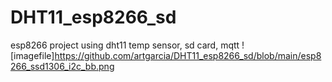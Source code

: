 # DHT11_esp8266_sd
esp8266 project using dht11 temp sensor, sd card, mqtt
![imagefile]https://github.com/artgarcia/DHT11_esp8266_sd/blob/main/esp8266_ssd1306_i2c_bb.png

